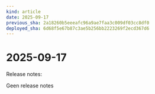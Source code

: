 ```yaml
---
kind: article
date: 2025-09-17
previous_sha: 2a18260b5eeeafc96a9ae7faa3c009df03cc8df0
deployed_sha: 6d68f5e67b87c3ae5b256bb2223269f2ecd367d6
---
```


# 2025-09-17

Release notes:

Geen release notes
